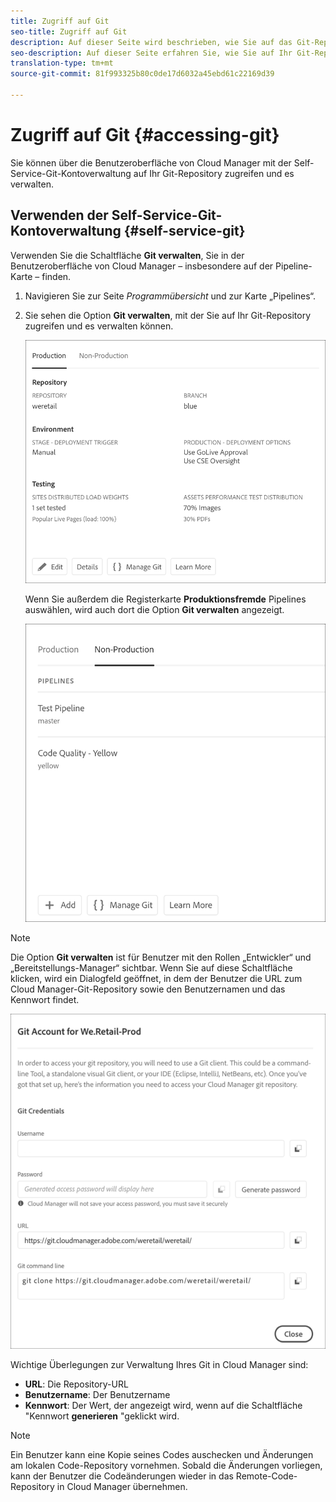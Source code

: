 ```yaml
---
title: Zugriff auf Git
seo-title: Zugriff auf Git
description: Auf dieser Seite wird beschrieben, wie Sie auf das Git-Repository zugreifen und es verwalten können.
seo-description: Auf dieser Seite erfahren Sie, wie Sie auf Ihr Git-Repository zugreifen und es verwalten.
translation-type: tm+mt
source-git-commit: 81f993325b80c0de17d6032a45ebd61c22169d39

---
```



# Zugriff auf Git {#accessing-git}

Sie können über die Benutzeroberfläche von Cloud Manager mit der Self-Service-Git-Kontoverwaltung auf Ihr Git-Repository zugreifen und es verwalten.

## Verwenden der Self-Service-Git-Kontoverwaltung {#self-service-git}

Verwenden Sie die Schaltfläche **Git verwalten**, Sie in der Benutzeroberfläche von Cloud Manager – insbesondere auf der Pipeline-Karte – finden.

1. Navigieren Sie zur Seite *Programmübersicht* und zur Karte „Pipelines“.

1. Sie sehen die Option **Git verwalten**, mit der Sie auf Ihr Git-Repository zugreifen und es verwalten können.

   ![](assets/manage-git1.png)

   Wenn Sie außerdem die Registerkarte **Produktionsfremde** Pipelines auswählen, wird auch dort die Option **Git verwalten** angezeigt.

   ![](assets/manage-git-new2.png)

>[!NOTE]
>Die Option **Git verwalten** ist für Benutzer mit den Rollen „Entwickler“ und „Bereitstellungs-Manager“ sichtbar. Wenn Sie auf diese Schaltfläche klicken, wird ein Dialogfeld geöffnet, in dem der Benutzer die URL zum Cloud Manager-Git-Repository sowie den Benutzernamen und das Kennwort findet.

![](assets/manage-git3.png)

Wichtige Überlegungen zur Verwaltung Ihres Git in Cloud Manager sind:

* **URL**: Die Repository-URL
* **Benutzername**: Der Benutzername
* **Kennwort**: Der Wert, der angezeigt wird, wenn auf die Schaltfläche &quot;Kennwort **generieren** &quot;geklickt wird.


> [!NOTE]
> Ein Benutzer kann eine Kopie seines Codes auschecken und Änderungen am lokalen Code-Repository vornehmen. Sobald die Änderungen vorliegen, kann der Benutzer die Codeänderungen wieder in das Remote-Code-Repository in Cloud Manager übernehmen.

